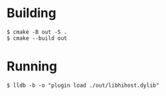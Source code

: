 
# Building

```console
$ cmake -B out -S .
$ cmake --build out
```

# Running

```console
$ lldb -b -o "plugin load ./out/libhihost.dylib"
```

